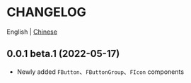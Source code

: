 # CHANGELOG

English | [Chinese](https://github.com/Tyh2001/fighting-design/blob/master/CHANGELOG.zh.md)

## 0.0.1 beta.1 (2022-05-17)

- Newly added `FButton`、`FButtonGroup`、`FIcon` components
